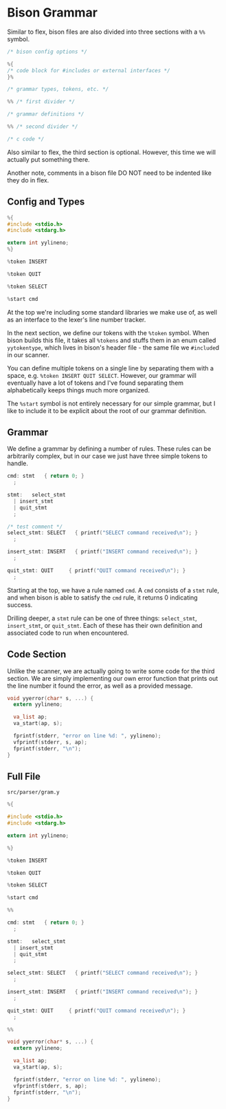 # Bison Grammar

Similar to flex, bison files are also divided into three sections with a `%%` symbol.

```c
/* bison config options */

%{
/* code block for #includes or external interfaces */
}%

/* grammar types, tokens, etc. */

%% /* first divider */

/* grammar definitions */

%% /* second divider */

/* c code */
```

Also similar to flex, the third section is optional. However, this time we will actually put something there.

Another note, comments in a bison file DO NOT need to be indented like they do in flex.

## Config and Types

```c
%{
#include <stdio.h>
#include <stdarg.h>

extern int yylineno;
%}

%token INSERT

%token QUIT

%token SELECT

%start cmd
```

At the top we're including some standard libraries we make use of, as well as an interface to the lexer's line number tracker.

In the next section, we define our tokens with the `%token` symbol. When bison builds this file, it takes all `%tokens` and stuffs them in an enum called `yytokentype`, which lives in bison's header file - the same file we `#include`d in our scanner.

You can define multiple tokens on a single line by separating them with a space, e.g. `%token INSERT QUIT SELECT`. However, our grammar will eventually have a lot of tokens and I've found separating them alphabetically keeps things much more organized.

The `%start` symbol is not entirely necessary for our simple grammar, but I like to include it to be explicit about the root of our grammar definition.

## Grammar

We define a grammar by defining a number of rules. These rules can be arbitrarily complex, but in our case we just have three simple tokens to handle.

```c
cmd: stmt   { return 0; }
  ;

stmt:   select_stmt
  | insert_stmt
  | quit_stmt
  ;

/* test comment */
select_stmt: SELECT   { printf("SELECT command received\n"); }
  ;

insert_stmt: INSERT   { printf("INSERT command received\n"); }
  ;

quit_stmt: QUIT     { printf("QUIT command received\n"); }
  ;
```

Starting at the top, we have a rule named `cmd`. A `cmd` consists of a `stmt` rule, and when bison is able to satisfy the `cmd` rule, it returns 0 indicating success.

Drilling deeper, a `stmt` rule can be one of three things: `select_stmt`, `insert_stmt`, or `quit_stmt`. Each of these has their own definition and associated code to run when encountered.

## Code Section

Unlike the scanner, we are actually going to write some code for the third section. We are simply implementing our own error function that prints out the line number it found the error, as well as a provided message.

```c
void yyerror(char* s, ...) {
  extern yylineno;

  va_list ap;
  va_start(ap, s);

  fprintf(stderr, "error on line %d: ", yylineno);
  vfprintf(stderr, s, ap);
  fprintf(stderr, "\n");
}
```

## Full File

`src/parser/gram.y`

```c
%{

#include <stdio.h>
#include <stdarg.h>

extern int yylineno;

%}

%token INSERT

%token QUIT

%token SELECT

%start cmd

%%

cmd: stmt   { return 0; }
  ;

stmt:   select_stmt
  | insert_stmt
  | quit_stmt
  ;

select_stmt: SELECT   { printf("SELECT command received\n"); }
  ;

insert_stmt: INSERT   { printf("INSERT command received\n"); }
  ;

quit_stmt: QUIT     { printf("QUIT command received\n"); }
  ;

%%

void yyerror(char* s, ...) {
  extern yylineno;

  va_list ap;
  va_start(ap, s);

  fprintf(stderr, "error on line %d: ", yylineno);
  vfprintf(stderr, s, ap);
  fprintf(stderr, "\n");
}
```